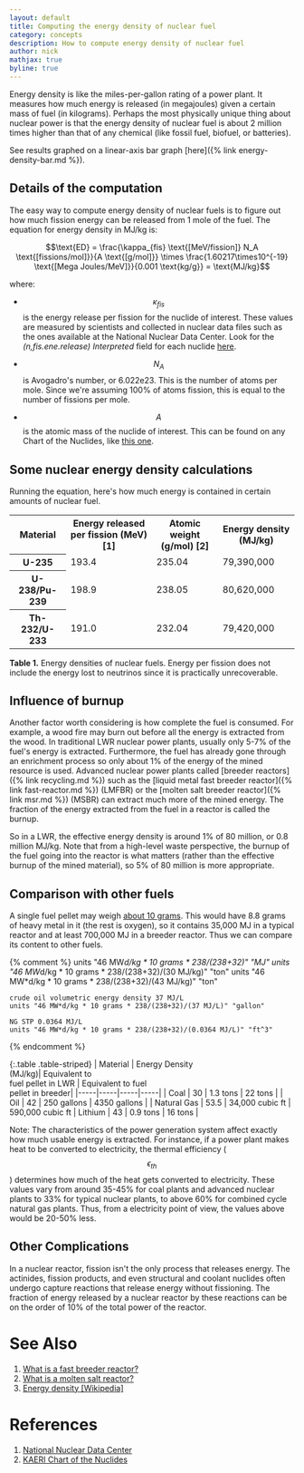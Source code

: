 ```yaml
---
layout: default
title: Computing the energy density of nuclear fuel
category: concepts
description: How to compute energy density of nuclear fuel
author: nick
mathjax: true
byline: true
---
```

<div class="row">
<div class="col-md-8" markdown="1">

Energy density is like the miles-per-gallon rating of a power plant. It measures how much
energy is released (in megajoules) given a certain mass of fuel (in kilograms). Perhaps
the most physically unique thing about nuclear power is that the energy density of nuclear
fuel is about 2 million times higher than that of any chemical (like fossil fuel, biofuel, or
batteries).

See results graphed on a linear-axis bar graph [here]({% link energy-density-bar.md %}).

## Details of the computation
The easy way to compute energy density of nuclear fuels is to figure out how
much fission energy can be released from 1 mole of the fuel. The equation for
energy density in MJ/kg is: 

$$\text{ED} = \frac{\kappa_{fis} \text{[MeV/fission]} N_A \text{[fissions/mol]}}{A
\text{[g/mol]}} \times \frac{1.60217\times10^{-19} \text{[Mega Joules/MeV]}}{0.001
\text{kg/g}} = \text{MJ/kg}$$

where:
   * $$\kappa_{fis}$$ is the energy release per fission for the nuclide of
     interest. These values are measured by scientists and collected in nuclear
     data files such as the ones available at the National Nuclear Data Center.
     Look for the *(n,fis.ene.release) Interpreted* field for each nuclide <a href="http://www.nndc.bnl.gov/sigma/index.jsp">here</a>.

   * $$N_A$$ is Avogadro's number, or 6.022e23. This is the number of atoms
     per mole. Since we're assuming 100% of atoms fission, this is equal to
     the number of fissions per mole.

   * $$A$$ is the atomic mass of the nuclide of interest. This can be found on any
     Chart of the Nuclides, like <a href="http://atom.kaeri.re.kr/">this one</a>.

## Some nuclear energy density calculations
Running the equation, here's how much energy is contained in certain amounts of nuclear fuel.

<table class="table table-striped">
<tr><th>Material</th><th>Energy released per fission (MeV) [1]</th><th >Atomic weight (g/mol) [2]</th><th >Energy density (MJ/kg)</th></tr>
<tr><th >U-235</th><td>193.4</td><td>235.04</td><td>79,390,000</td></tr>
<tr><th >U-238/Pu-239</th><td>198.9</td><td>238.05</td><td>80,620,000</td></tr>
<tr><th >Th-232/U-233</th><td>191.0</td><td>232.04</td><td>79,420,000</td></tr>
</table>
<p class="caption"><strong>Table 1.</strong> Energy densities of nuclear fuels. Energy per
fission does not include the energy lost to neutrinos since it is practically
unrecoverable. </p>

## Influence of burnup

Another factor worth considering is how complete the fuel is consumed. For example, a wood
fire may burn out before all the energy is extracted from the wood. In traditional LWR
nuclear power plants, usually only 5-7% of the fuel's energy is extracted.
Furthermore, the fuel has already gone through an enrichment process so only about 1% of
the energy of the mined resource is used. Advanced nuclear power plants called [breeder
reactors]({% link recycling.md %}) such as the [liquid metal fast breeder reactor]({% link
fast-reactor.md %}) (LMFBR)
or the [molten salt breeder reactor]({% link msr.md %}) (MSBR) can extract much more of
the mined energy. The fraction of the energy extracted from the fuel in a reactor is
called the burnup.

So in a LWR, the effective energy density is around 1% of 80 million, or 0.8 million MJ/kg.
Note that from a high-level waste perspective, the burnup of the fuel going into the reactor is what
matters (rather than the effective burnup of the mined material), so 5% of 80 million is
more appropriate.


## Comparison with other fuels

A single fuel pellet may weigh [about 10
grams](https://www.cameco.com/uranium_101/fuel-processing/fuel-manufacturing/). This would
have 8.8 grams of heavy metal in it (the rest is oxygen), so it contains 35,000 MJ in a
typical reactor and at least 700,000 MJ in a breeder reactor. Thus we can compare its
content to other fuels. 

{% comment %}
    units "46 MW*d/kg * 10 grams * 238/(238+32)" "MJ"
    units "46 MW*d/kg * 10 grams * 238/(238+32)/(30 MJ/kg)" "ton"
    units "46 MW*d/kg * 10 grams * 238/(238+32)/(43 MJ/kg)" "ton"

    crude oil volumetric energy density 37 MJ/L
    units "46 MW*d/kg * 10 grams * 238/(238+32)/(37 MJ/L)" "gallon"

    NG STP 0.0364 MJ/L
    units "46 MW*d/kg * 10 grams * 238/(238+32)/(0.0364 MJ/L)" "ft^3"
{% endcomment %}

{:.table .table-striped}
| Material | Energy Density<br/> (MJ/kg)| Equivalent to<br/> fuel pellet in LWR | Equivalent to fuel<br/> pellet in breeder|
|-----|-----|-----|-----|
| Coal | 30  | 1.3 tons | 22 tons |
| Oil |  42 | 250 gallons  | 4350 gallons |
| Natural Gas |  53.5  | 34,000 cubic ft | 590,000 cubic ft
| Lithium | 43 | 0.9 tons | 16 tons |


Note: The characteristics of the power generation system affect exactly how much usable
energy is extracted. For instance, if a power plant makes heat to be converted to
electricity, the thermal efficiency ($$\epsilon_{th}$$) determines how much of the heat
gets converted to electricity. These values vary from around 35-45% for coal plants and
advanced nuclear plants to 33% for typical nuclear plants, to above 60% for combined cycle
natural gas plants. Thus, from a electricity point of view, the values above would be
20-50% less.

## Other Complications

In a nuclear reactor, fission isn't the only process that releases energy. The actinides,
fission products, and even structural and coolant nuclides often undergo capture reactions
that release energy without fissioning. The fraction of energy released by a nuclear
reactor by these reactions can be on the order of 10% of the total power of the reactor.


<h1 id="references">See Also</h1>

<ol>
<li><a href="{% link fast-reactor.md %}">What is a fast breeder reactor?</a></li>
<li><a href="{% link msr.md %}">What is a molten salt reactor?</a></li>
<li><a href="https://en.wikipedia.org/wiki/Energy_density">Energy density [Wikipedia]</a>  </li> 
</ol>

<h1>References</h1>
<ol>
 <li><a href="http://www.nndc.bnl.gov/sigma/">National Nuclear Data Center</a></li>
<li><a href="http://atom.kaeri.re.kr/">KAERI Chart of the Nuclides</a></li>
</ol>

</div>
</div>
